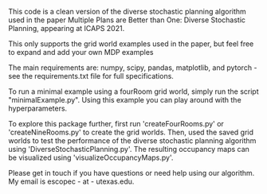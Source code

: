 This code is a clean version of the diverse stochastic planning algorithm used in the paper Multiple Plans are Better than One: Diverse Stochastic Planning, appearing at ICAPS 2021.

This only supports the grid world examples used in the paper, but feel free to expand and add your own MDP examples

The main requirements are: numpy, scipy, pandas, matplotlib, and pytorch - see the requirements.txt file for full specifications.

To run a minimal example using a fourRoom grid world, simply run the script "minimalExample.py". Using this example you can play around with the hyperparameters.

To explore this package further, first run 'createFourRooms.py' or 'createNineRooms.py' to create the grid worlds. Then, used the saved grid worlds to test the performance of the diverse stochastic planning algorithm using 'DiverseStochasticPlanning.py'. The resulting occupancy maps can be visualized using 'visualizeOccupancyMaps.py'.

Please get in touch if you have questions or need help using our algorithm. My email is escopec - at - utexas.edu. 
